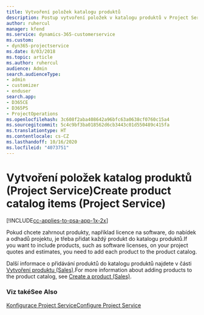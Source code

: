 ```yaml
---
title: Vytvoření položek katalogu produktů
description: Postup vytvoření položek v katalogu produktů v Project Service
author: ruhercul
manager: kfend
ms.service: dynamics-365-customerservice
ms.custom:
- dyn365-projectservice
ms.date: 8/03/2018
ms.topic: article
ms.author: ruhercul
audience: Admin
search.audienceType:
- admin
- customizer
- enduser
search.app:
- D365CE
- D365PS
- ProjectOperations
ms.openlocfilehash: 3c608f2aba408642a96bfc63a0638cf0760c15a4
ms.sourcegitcommit: 5c4c9bf3ba018562d6cb3443c01d550489c415fa
ms.translationtype: HT
ms.contentlocale: cs-CZ
ms.lasthandoff: 10/16/2020
ms.locfileid: "4073751"
---
```

# <a name="create-product-catalog-items-project-service"></a><span data-ttu-id="c14b7-103">Vytvoření položek katalog produktů (Project Service)</span><span class="sxs-lookup"><span data-stu-id="c14b7-103">Create product catalog items (Project Service)</span></span>

[!INCLUDE[cc-applies-to-psa-app-1x-2x](../includes/cc-applies-to-psa-app-1x-2x.md)]

<span data-ttu-id="c14b7-104">Pokud chcete zahrnout produkty, například licence na software, do nabídek a odhadů projektu, je třeba přidat každý produkt do katalogu produktů.</span><span class="sxs-lookup"><span data-stu-id="c14b7-104">If you want to include products, such as software licenses, on your project quotes and estimates, you need to add each product to the product catalog.</span></span>  
  
 <span data-ttu-id="c14b7-105">Další informace o přidávání produktů do katalogu produktů najdete v části [Vytvoření produktu (Sales)](https://docs.microsoft.com/dynamics365/sales-enterprise/create-product-sales).</span><span class="sxs-lookup"><span data-stu-id="c14b7-105">For more information about adding products to the product catalog, see [Create a product (Sales)](https://docs.microsoft.com/dynamics365/sales-enterprise/create-product-sales).</span></span>  
  
### <a name="see-also"></a><span data-ttu-id="c14b7-106">Viz také</span><span class="sxs-lookup"><span data-stu-id="c14b7-106">See Also</span></span>  
 [<span data-ttu-id="c14b7-107">Konfigurace Project Service</span><span class="sxs-lookup"><span data-stu-id="c14b7-107">Configure Project Service</span></span>](../psa/configure.md)
